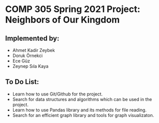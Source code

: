 # COMP 305 Spring 2021 Project: Neighbors of Our Kingdom


## Implemented by:
* Ahmet Kadir Zeybek
* Doruk Örnekci
* Ece Güz
* Zeynep Sıla Kaya

## To Do List:
* Learn how to use Git/Github for the project.
* Search for data structures and algorithms which can be used in the project.
* Learn how to use Pandas library and its methods for file reading.
* Search for an efficient graph library and tools for graph visualizaton.
